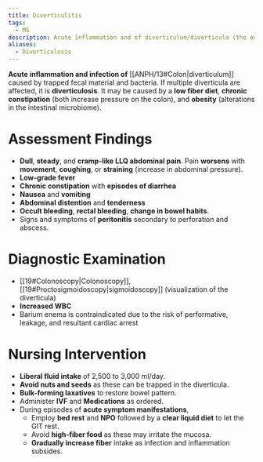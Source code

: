 ```yaml
---
title: Diverticulitis
tags:
  - MS
description: Acute inflammation and of diverticulum/diverticula (the outpouching of the mucosal lining of the GIT, often in the colon) caused by trapped fecal material and bacteria.
aliases:
  - Diverticulosis
---
```

**Acute inflammation and infection of** [[ANPH/13#Colon|diverticulum]] caused by trapped fecal material and bacteria. If multiple diverticula are affected, it is **diverticulosis**. It may be caused by a **low fiber diet**, **chronic constipation** (both increase pressure on the colon), and **obesity** (alterations in the intestinal microbiome).
# Assessment Findings
- **Dull**, **steady**, and **cramp-like LLQ abdominal pain**. Pain **worsens** with **movement**, **coughing**, or **straining** (increase in abdominal pressure).
- **Low-grade fever**
- **Chronic constipation** with **episodes of diarrhea**
- **Nausea** and **vomiting**
- **Abdominal distention** and **tenderness**
- **Occult bleeding**, **rectal bleeding**, **change in bowel habits**.
- Signs and symptoms of **peritonitis** secondary to perforation and abscess.
# Diagnostic Examination
- [[19#Colonoscopy|Colonoscopy]], [[19#Proctosigmoidoscopy|sigmoidoscopy]] (visualization of the diverticula)
- **Increased WBC**
- Barium enema is contraindicated due to the risk of performative, leakage, and resultant cardiac arrest
# Nursing Intervention
- **Liberal fluid intake** of 2,500 to 3,000 ml/day.
- **Avoid nuts and seeds** as these can be trapped in the diverticula.
- **Bulk-forming laxatives** to restore bowel pattern.
- Administer **IVF** and **Medications** as ordered.
- During episodes of **acute symptom manifestations**,
	- Employ **bed rest** and **NPO** followed by a **clear liquid diet** to let the GIT rest.
	- Avoid **high-fiber food** as these may irritate the mucosa.
	- **Gradually increase fiber** intake as infection and inflammation subsides.